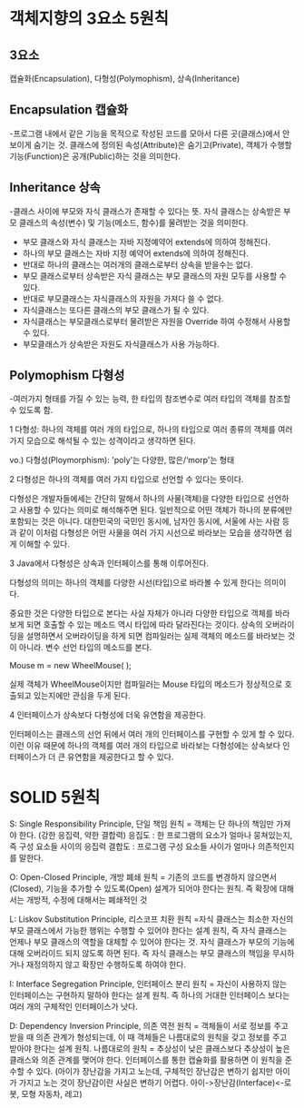 # 객체지향의 3요소 5원칙

## 3요소

캡슐화(Encapsulation), 다형성(Polymophism), 상속(Inheritance)

## Encapsulation 캡슐화

-프로그램 내에서 같은 기능을 목적으로 작성된 코드를 모아서 다른 곳(클래스)에서 안보이게 숨기는 것. 클래스에 정의된 속성(Attribute)은 숨기고(Private), 객체가 수행할 기능(Function)은 공개(Public)하는 것을 의미한다.

## Inheritance 상속

-클래스 사이에 부모와 자식 클래스가 존재할 수 있다는 뜻. 자식 클래스는 상속받은 부모 클래스의 속성(변수) 및 기능(메소드, 함수)를 물려받는 것을 의미한다.

- 부모 클래스와 자식 클래스는 자바 지정예약어 extends에 의하여 정해진다.
- 하나의 부모 클래스는 자바 지정 예약어 extends에 의하여 정해진다.
- 반대로 하나의 클래스는 여러개의 클래스로부터 상속을 받을수는 없다. 
- 부모 클래스로부터 상속받은 자식 클래스는 부모 클래스의 자원 모두를 사용할 수 있다.
- 반대로 부모클래스는 자식클래스의 자원을 가져다 쓸 수 없다.
- 자식클래스는 또다른 클래스의 부모 클래스가 될 수 있다.
- 자식클래스는 부모클래스로부터 물려받은 자원을 Override 하여 수정해서 사용할 수 있다. 
- 부모클래스가 상속받은 자원도 자식클래스가 사용 가능하다.

## Polymophism 다형성

-여러가지 형태를 가질 수 있는 능력, 한 타입의 참조변수로 여러 타입의 객체를 참조할 수 있도록 함.

1 다형성: 하나의 객체를 여러 개의 타입으로, 하나의 타입으로 여러 종류의 객체를 여러 가지 모습으로 해석될 수 있는 성격이라고 생각하면 된다.

vo.) 다형성(Ploymorphism): 'poly'는 다양한, 많은/‘morp'는 형태



2 다형성은 하나의 객체를 여러 가지 타입으로 선언할 수 있다는 뜻이다.

다형성은 개발자들에세는 간단히 말해서 하나의 사물(객체)을 다양한 타입으로 선언하고 사용할 수 있다는 의미로 해석해주면 된다. 일반적으로 어떤 객체가 하나의 분류에만 포함되는 것은 아니다. 대한민국의 국민인 동시에, 남자인 동시에, 서울에 사는 사람 등과 같이 이처럼 다형성은 어떤 사물을 여러 가지 시선으로 바라보는 모습을 생각하면 쉽게 이해할 수 있다.



3 Java에서 다형성은 상속과 인터페이스를 통해 이루어진다.

다형성의 의미는 하나의 객체를 다양한 시선(타입)으로 바라볼 수 있게 한다는 의미이다.

중요한 것은 다양한 타입으로 본다는 사실 자체가 아니라 다양한 타입으로 객체를 바라보게 되면 호출할 수 있는 메소드 역시 타입에 따라 달라진다는 것이다. 상속의 오버라이딩을 설명하면서 오버라이딩을 하게 되면 컴파일러는 실제 객체의 메소드를 바라보는 것이 아니라. 변수 선언 타입의 메소드를 본다.

Mouse m = new WheelMouse( );

실제 객체가 WheelMouse이지만 컴파일러는 Mouse 타입의 메소드가 정상적으로 호출되고 있는지에만 관심을 두게 된다.



4 인터페이스가 상속보다 다형성에 더욱 유연함을 제공한다.

인터페이스는 클래스의 선언 뒤에서 여러 개의 인터페이스를 구현할 수 있게 할 수 있다. 이런 이유 때문에 하나의 객체를 여러 개의 타입으로 바라보는 다형성에는 상속보다 인터페이스가 더 큰 유연함을 제공한다고 할 수 있다.

# SOLID 5원칙 

S: Single Responsibility Principle, 단일 책임 원칙
= 객체는 단 하나의 책임만 가져야 한다. (강한 응집력, 약한 결합력)
응집도 : 한 프로그램의 요소가 얼마나 뭉쳐있는지, 즉 구성 요소들 사이의 응집력
결합도 : 프로그램 구성 요소들 사이가 얼마나 의존적인지를 말한다.

O: Open-Closed Principle, 개방 폐쇄 원칙
= 기존의 코드를 변경하지 않으면서(Closed), 기능을 추가할 수 있도록(Open) 설계가 되어야 한다는 원칙. 즉 확장에 대해서는 개방적, 수정에 대해서는 폐쇄적인 것

L: Liskov Substitution Principle, 리스코프 치환 원칙
=자식 클래스는 최소한 자신의 부모 클래스에서 가능한 행위는 수행할 수 있어야 한다는 설계 원칙, 즉 자식 클래스는 언제나 부모 클래스의 역할을 대체할 수 있어야 한다는 것.
  자식 클래스가 부모의 기능에 대해 오버라이드 되지 않도록 하면 된다. 즉 자식 클래스는 부모 클래스의 책임을 무시하거나 재정의하지 않고 확장만 수행하도록 하여야 한다.

I: Interface Segregation Principle, 인터페이스 분리 원칙
= 자신이 사용하지 않는 인터페이스는 구현하지 말하야 한다는 설계 원칙. 즉 하나의 거대한 인터페이스 보다는 여러 개의 구체적인 인터페이스가 낫다.

D: Dependency Inversion Principle, 의존 역전 원칙
= 객체들이 서로 정보를 주고 받을 때 의존 관계가 형성되는데, 이 때 객체들은 나름대로의 원칙을 갖고 정보를 주고 받아야 한다는 설계 원칙.
나름대로의 원칙 = 추상성이 낮은 클래스보다 추상성이 높은 클래스와 의존 관계를 맺어야 한다. 인터페이스를 통한 캡슐화를 활용하면 이 원칙을 준수할 수 있다. 
(아이가 장난감을 가지고 노는데, 구체적인 장난감은 변하기 쉽지만 아이가 가지고 노는 것이 장난감이란 사실은 변하기 어렵다. 아이->장난감(Interface)<-로봇, 모형 자동차, 레고)



























